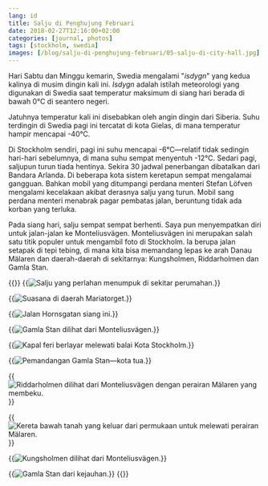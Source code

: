 ```yaml
---
lang: id
title: Salju di Penghujung Februari
date: 2018-02-27T12:16:00+02:00
categories: [journal, photos]
tags: [stockholm, swedia]
images: [/blog/salju-di-penghujung-februari/05-salju-di-city-hall.jpg]
---
```

Hari Sabtu dan Minggu kemarin, Swedia mengalami "*isdygn*" yang kedua kalinya di musim dingin kali ini. *Isdygn* adalah istilah meteorologi yang digunakan di Swedia saat temperatur maksimum di siang hari berada di bawah 0°C di seantero negeri.

Jatuhnya temperatur kali ini disebabkan oleh angin dingin dari Siberia. Suhu terdingin di Swedia pagi ini tercatat di kota Gielas, di mana temperatur hampir mencapai -40°C.

Di Stockholm sendiri, pagi ini suhu mencapai -6°C—relatif tidak sedingin hari-hari sebelumnya, di mana suhu sempat menyentuh -12°C. Sedari pagi, saljupun turun tiada hentinya. Sekira 30 jadwal penerbangan dibatalkan dari Bandara Arlanda. Di beberapa kota sistem keretapun sempat mengalamai gangguan. Bahkan mobil yang ditumpangi perdana menteri Stefan Löfven mengalami kecelakaan akibat derasnya salju yang turun. Mobil sang perdana menteri menabrak pagar pembatas jalan, beruntung tidak ada korban yang terluka.

Pada siang hari, salju sempat sempat berhenti. Saya pun menyempatkan diri untuk jalan-jalan ke Monteliusvägen. Monteliusvägen ini merupakan salah satu titik populer untuk mengambil foto di Stockholm. Ia berupa jalan setapak di tepi tebing, di mana kita bisa memandang lepas ke arah Danau Mälaren dan daerah-daerah di sekitarnya: Kungsholmen, Riddarholmen dan Gamla Stan.

{{<gallery>}}
{{<img alt="Salju yang perlahan menumpuk di sekitar perumahan." src="01-salju-di-perumahan.jpg">}}

{{<img alt="Suasana di daerah Mariatorget." src="02-salju-di-mariatorget.jpg">}}

{{<img alt="Jalan Hornsgatan siang ini." src="03-salju-di-hornsgatan.jpg">}}

{{<img alt="Gamla Stan dilihat dari Monteliusvägen." src="04-salju-di-gamlastan.jpg">}}

{{<img alt="Kapal feri berlayar melewati balai Kota Stockholm." src="05-salju-di-city-hall.jpg">}}

{{<img alt="Pemandangan Gamla Stan—kota tua." src="06-salju-di-gamlastan.jpg">}}

{{<img alt="Riddarholmen dilihat dari Monteliusvägen dengan perairan Mälaren yang membeku." src="07-salju-di-riddarholmen.jpg">}}

{{<img alt="Kereta bawah tanah yang keluar dari permukaan untuk melewati perairan Mälaren." src="08-salju-di-gamlastan.jpg">}}

{{<img alt="Kungsholmen dilihat dari Monteliusvägen." src="09-salju-di-kungsholmen.jpg">}}

{{<img alt="Gamla Stan dari kejauhan." src="10-salju-di-gamlastan.jpg">}}
{{</gallery>}}
